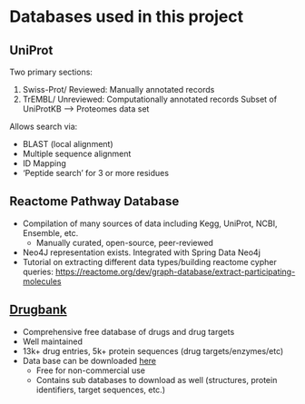 # Databases used in this project

## UniProt
Two primary sections:
1. Swiss-Prot/ Reviewed: Manually annotated records
2. TrEMBL/ Unreviewed: Computationally annotated records
Subset of UniProtKB —> Proteomes data set

Allows search via:  

* BLAST (local alignment)
* Multiple sequence alignment
* ID Mapping
* ‘Peptide search’ for 3 or more residues

## Reactome Pathway Database
* Compilation of many sources of data including Kegg, UniProt, NCBI, Ensemble, etc.
    * Manually curated, open-source, peer-reviewed
* Neo4J representation exists. Integrated with Spring Data Neo4j
* Tutorial on extracting different data types/building reactome cypher queries: https://reactome.org/dev/graph-database/extract-participating-molecules

## [Drugbank](https://www.drugbank.ca)
* Comprehensive free database of drugs and drug targets
* Well maintained
* 13k+ drug entries, 5k+ protein sequences (drug targets/enzymes/etc)
* Data base can be downloaded [here](https://www.drugbank.ca/releases/latest)
    * Free for non-commercial use
    * Contains sub databases to download as well (structures, protein identifiers, target sequences, etc.)

